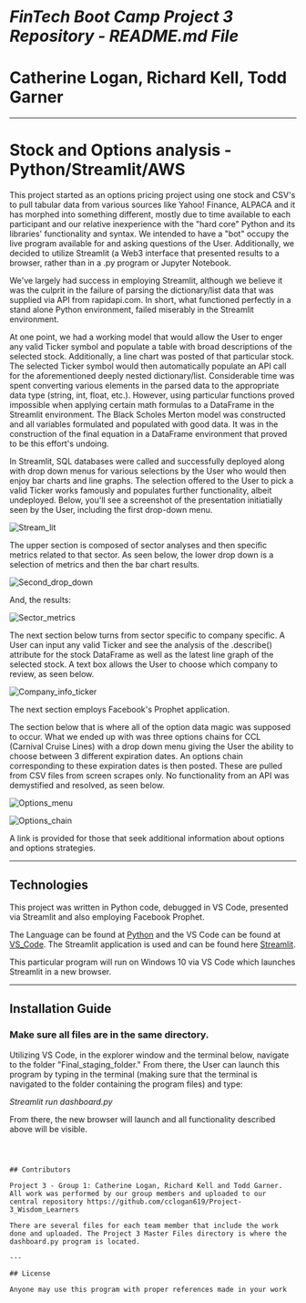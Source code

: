 
# *FinTech Boot Camp Project 3 Repository - README.md File*
# Catherine Logan, Richard Kell, Todd Garner
---


# Stock and Options analysis - Python/Streamlit/AWS

This project started as an options pricing project using one stock and CSV's to pull tabular data from various sources like Yahoo! Finance, ALPACA and it has morphed into something different, mostly due to time available to each participant and our relative inexperience with the "hard core" Python and its libraries' functionality and syntax.  We intended to have a "bot" occupy the live program available for and asking questions of the User.  Additionally, we decided to utilize Streamlit (a Web3 interface that presented results to a browser, rather than in a .py program or Jupyter Notebook.  

We've largely had success in employing Streamlit, although we believe it was the culprit in the failure of parsing the dictionary/list data that was supplied via API from rapidapi.com.  In short, what functioned perfectly in a stand alone Python environment, failed miserably in the Streamlit environment.  

At one point, we had a working model that would allow the User to enger any valid Ticker symbol and populate a table with broad descriptions of the selected stock.  Additionally, a line chart was posted of that particular stock.  The selected Ticker symbol would then automatically populate an API call for the aforementioned deeply nested dictionary/list.  Considerable time was spent converting various elements in the parsed data to the appropriate data type (string, int, float, etc.).  However, using particular functions proved impossible when applying certain math formulas to a DataFrame in the Streamlit environment.  The Black Scholes Merton model was constructed and all variables formulated and populated with good data.  It was in the construction of the final equation in a DataFrame environment that proved to be this effort's undoing.  

In Streamlit, SQL databases were called and successfully deployed along with drop down menus for various selections by the User who would then enjoy bar charts and line graphs.  The selection offered to the User to pick a valid Ticker works famously and populates further functionality, albeit undeployed.  Below, you'll see a screenshot of the presentation initiatially seen by the User, including the first drop-down menu.  

![Stream_lit](https://github.com/cclogan619/Project-3_Wisdom_Learners/blob/main/Final_staging_folder/images/Initial_Streamlit_screen.png)

The upper section is composed of sector analyses and then specific metrics related to that sector.  As seen below, the lower drop down is a selection of metrics and then the bar chart results.

![Second_drop_down](https://github.com/cclogan619/Project-3_Wisdom_Learners/blob/main/Final_staging_folder/images/Second_drop_down.png)

And, the results:

![Sector_metrics](https://github.com/cclogan619/Project-3_Wisdom_Learners/blob/main/Final_staging_folder/images/Sector_metrics_results.png)

The next section below turns from sector specific to company specific.  A User can input any valid Ticker and see the analysis of the .describe() attribute for the stock DataFrame as well as the latest line graph of the selected stock.  A text box allows the User to choose which company to review, as seen below.

![Company_info_ticker](https://github.com/cclogan619/Project-3_Wisdom_Learners/blob/main/Final_staging_folder/images/Company_info_ticker.png)

The next section employs Facebook's Prophet application.  






The section below that is where all of the option data magic was supposed to occur.  What we ended up with was three options chains for CCL (Carnival Cruise Lines) with a drop down menu giving the User the ability to choose between 3 different expiration dates.  An options chain corresponding to these expiration dates is then posted.  These are pulled from CSV files from screen scrapes only.  No functionality from an API was demystified and resolved, as seen below.  

![Options_menu](https://github.com/cclogan619/Project-3_Wisdom_Learners/blob/main/Final_staging_folder/images/Options_menu.png)

![Options_chain](https://github.com/cclogan619/Project-3_Wisdom_Learners/blob/main/Final_staging_folder/images/Options_chain.png)

A link is provided for those that seek additional information about options and options strategies. 

---

## Technologies

This project was written in Python code, debugged in VS Code, presented via Streamlit and also employing Facebook Prophet.    

The Language can be found at [Python](<http://python.org>) and the VS Code can be found at [VS_Code](https://code.visualstudio.com/). The Streamlit application is used and can be found here [Streamlit](https://streamlit.io/).  

This particular program will run on Windows 10 via VS Code which launches Streamlit in a new browser.  

---

## Installation Guide

### Make sure all files are in the same directory. 
Utilizing VS Code, in the explorer window and the terminal below, navigate to the folder "Final_staging_folder."  From there, the User can launch this program by typing in the terminal (making sure that the terminal is navigated to the folder containing the program files) and type: 

*Streamlit run dashboard.py*  

From there, the new browser will launch and all functionality described above will be visible.  
```



## Contributors

Project 3 - Group 1: Catherine Logan, Richard Kell and Todd Garner.  All work was performed by our group members and uploaded to our central repository https://github.com/cclogan619/Project-3_Wisdom_Learners

There are several files for each team member that include the work done and uploaded. The Project 3 Master Files directory is where the dashboard.py program is located.  

---

## License

Anyone may use this program with proper references made in your work

